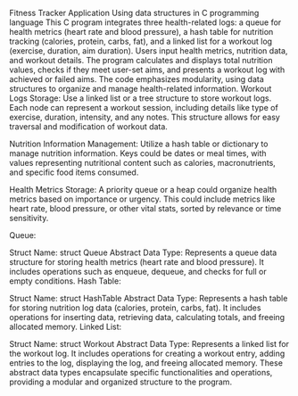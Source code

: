   Fitness Tracker Application
  Using data structures in C programming language
  This C program integrates three health-related logs: a queue for health metrics (heart rate and blood pressure), a hash table for nutrition tracking (calories, protein, carbs, fat), and a linked list for a workout log (exercise, duration, aim duration). Users input health metrics, nutrition data, and workout details. The program calculates and displays total nutrition values, checks if they meet user-set aims, and presents a workout log with achieved or failed aims. The code emphasizes modularity, using data structures to organize and manage health-related information.
Workout Logs Storage: Use a linked list or a tree structure to store workout logs. Each node can represent a workout session, including details like type of exercise, duration, intensity, and any notes. This structure allows for easy traversal and modification of workout data.

Nutrition Information Management: Utilize a hash table or dictionary to manage nutrition information. Keys could be dates or meal times, with values representing nutritional content such as calories, macronutrients, and specific food items consumed.

Health Metrics Storage: A priority queue or a heap could organize health metrics based on importance or urgency. This could include metrics like heart rate, blood pressure, or other vital stats, sorted by relevance or time sensitivity.

Queue:

Struct Name: struct Queue
Abstract Data Type: Represents a queue data structure for storing health metrics (heart rate and blood pressure). It includes operations such as enqueue, dequeue, and checks for full or empty conditions.
Hash Table:

Struct Name: struct HashTable
Abstract Data Type: Represents a hash table for storing nutrition log data (calories, protein, carbs, fat). It includes operations for inserting data, retrieving data, calculating totals, and freeing allocated memory.
Linked List:

Struct Name: struct Workout
Abstract Data Type: Represents a linked list for the workout log. It includes operations for creating a workout entry, adding entries to the log, displaying the log, and freeing allocated memory.
These abstract data types encapsulate specific functionalities and operations, providing a modular and organized structure to the program.
